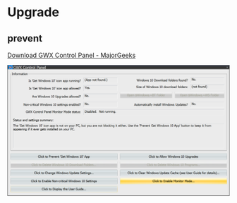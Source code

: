 # Upgrade

## prevent

[Download GWX Control Panel \- MajorGeeks](https://www.majorgeeks.com/files/details/gwx_control_panel.html)

![image-20220825181527028](img/image-20220825181527028.png)